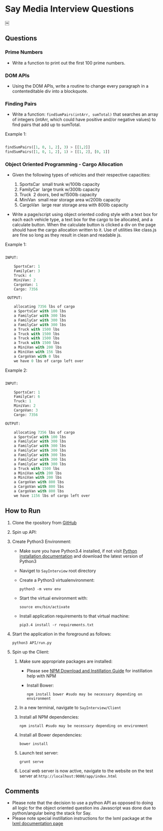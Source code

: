 # Say Media Interview Questions
￼
## Questions

### Prime Numbers

- Write a function to print out the first 100 prime numbers.

### DOM APIs

- Using the DOM APIs, write a routine to change every paragraph in a contenteditable div into a blockquote.

### Finding Pairs

- Write a function:
```findSumPairs(intArr, sumTotal)```
that searches an array of integers (intArr, which could have positive and/or negative values) to find pairs that add up to sumTotal.

Example 1:

```python

findSumPairs([­1, 0, 1, 2], 3) ­> [[1,2]]
findSumPairs([­1, 0, 1, 2], 1) ­> [[­1, 2], [0, 1]]

```

### Object Oriented Programming - Cargo Allocation

- Given the following types of vehicles and their respective capacities:
    1. SportsCar ­ small trunk w/100lb capacity
    2. FamilyCar ­ large trunk w/300lb capacity
    3. Truck ­ 2 doors, bed w/1500lb capacity
    4. MiniVan ­ small rear storage area w/200lb capacity
    5. CargoVan ­ large rear storage area with 800lb capacity

- Write a page/script using object oriented coding style with a text box for each each vehicle type, a text box for the cargo to be allocated, and a calculate button. When the calculate button is clicked a div on the page should have the cargo allocation written to it. Use of utilities like class.js are fine so long as they result in clean and readable js.

Example 1:

```python

INPUT:

    SportsCar: 1
    FamilyCar: 3
    Truck: 4
    MiniVan: 2
    CargoVan: 1
    Cargo: 7356

￼OUTPUT:

    allocating 7356 lbs of cargo
    a SportsCar with 100 lbs
    a FamilyCar with 300 lbs
    a FamilyCar with 300 lbs
    a FamilyCar with 300 lbs
    a Truck with 1500 lbs
    a Truck with 1500 lbs
    a Truck with 1500 lbs
    a Truck with 1500 lbs
    a MiniVan with 200 lbs
    a MiniVan with 156 lbs
    a CargoVan with 0 lbs
    we have 0 lbs of cargo left over

```

Example 2:

```python

INPUT:

    SportsCar: 1
    FamilyCar: 6
    Truck: 1
    MiniVan: 2
    CargoVan: 3
    Cargo: 7356

OUTPUT:

    allocating 7356 lbs of cargo
    a SportsCar with 100 lbs
    a FamilyCar with 300 lbs
    a FamilyCar with 300 lbs
    a FamilyCar with 300 lbs
    a FamilyCar with 300 lbs
    a FamilyCar with 300 lbs
    a FamilyCar with 300 lbs
    a Truck with 1500 lbs
    a MiniVan with 200 lbs
    a MiniVan with 200 lbs
    a CargoVan with 800 lbs
    a CargoVan with 800 lbs
    a CargoVan with 800 lbs
    we have 1156 lbs of cargo left over

```

## How to Run
1. Clone the rpository from [GitHub](https://github.com/rkk09c/TrueCarInterview)
2. Spin up API:
  1. Create Python3 Environment:
       * Make sure you have Python3.4 installed, if not visit [Python installation documentation](https://www.python.org/downloads/) and download the latest version of Python3
       * Naviget to ```SayInterview``` root directory
       * Create a Python3 virtualenvironment:

           ```
           python3 -m venv env
           ```

       * Start the virtual environment with:

           ```
           source env/bin/activate
           ```

       * Install application requirements to that virtual machine:

           ```
           pip3.4 install -r requirements.txt
           ```

   2. Start the application in the foreground as follows:

       ```
       python3 API/run.py
       ```

3. Spin up the Client:
   1. Make sure appropriate packages are installed:
       * Please see [NPM Download and Instillation Guide](https://nodejs.org) for instillation help with NPM
       * Install Bower:

           ```
           npm install bower #sudo may be necessary depending on environment
           ```

   2. In a new terminal, navigate to ```SayInterview/Client```
   3. Install all NPM dependencies:

       ```
       npm install #sudo may be necessary depending on environment
       ```

   4. Install all Bower dependencies:

       ```
       bower install
       ```

   5. Launch test server:

       ```
       grunt serve
       ```

   6. Local web server is now active, navigate to the website on the test server at ```http://localhost:9000/app/index.html```


## Comments

- Please note that the decision to use a python API as opposed to doing all logic for the object oriented question ins Javascript was done due to python/angular being the stack for Say.
- Please note special instillation instructions for the lxml package at the [lxml documentation page](http://lxml.de/installation.html)
